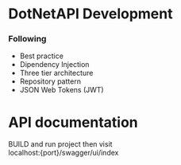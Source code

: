 # DotNetAPI Development
### Following 
* Best practice 
* Dipendency Injection
* Three tier architecture
* Repository pattern
* JSON Web Tokens (JWT)

# API documentation
BUILD and run project then visit <br>
localhost:{port}/swagger/ui/index
